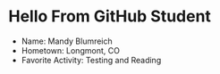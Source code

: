 # Hello From GitHub Student

- Name: Mandy Blumreich
- Hometown: Longmont, CO
- Favorite Activity: Testing and Reading
